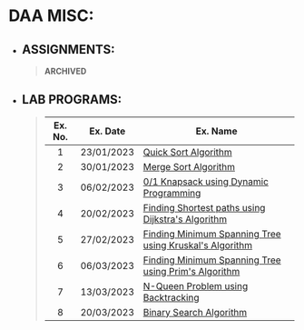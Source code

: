 # DAA MISC:

- ## ASSIGNMENTS:
  > **ARCHIVED**
  >

- ## LAB PROGRAMS:
  > |Ex. No.|Ex. Date|Ex. Name|
  > |:-:|:-:|-|
  > |1|23/01/2023|[Quick Sort Algorithm](./lab_programs/e1.md#ex-1---quick-sort-algorithm)|
  > |2|30/01/2023|[Merge Sort Algorithm](./lab_programs/e2.md#ex-1---merge-sort-algorithm)|
  > |3|06/02/2023|[0/1 Knapsack using Dynamic Programming](./lab_programs/e3.md#ex-3---01-knapsack-using-dynamic-programming)|
  > |4|20/02/2023|[Finding Shortest paths using Dijkstra's Algorithm](./lab_programs/e4.md#ex-4---finding-shortest-paths-using-dijkstras-algorithm)|
  > |5|27/02/2023|[Finding Minimum Spanning Tree using Kruskal's Algorithm](./lab_programs/e5.md#ex-5---finding-minimum-spanning-tree-using-kruskals-algorithm)|
  > |6|06/03/2023|[Finding Minimum Spanning Tree using Prim's Algorithm](./lab_programs/e6.md#ex-6---finding-minimum-spanning-tree-using-primss-algorithm)|
  > |7|13/03/2023|[N-Queen Problem using Backtracking](./lab_programs/e7.md#ex-7---n-queen-problem-using-backtracking)|
  > |8|20/03/2023|[Binary Search Algorithm](./lab_programs/e8.md#ex-8---binary-search-algorithm)|
